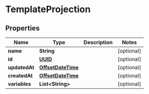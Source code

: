 

# TemplateProjection

## Properties

Name | Type | Description | Notes
------------ | ------------- | ------------- | -------------
**name** | **String** |  |  [optional]
**id** | [**UUID**](UUID) |  |  [optional]
**updatedAt** | [**OffsetDateTime**](OffsetDateTime) |  |  [optional]
**createdAt** | [**OffsetDateTime**](OffsetDateTime) |  |  [optional]
**variables** | **List&lt;String&gt;** |  |  [optional]



